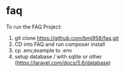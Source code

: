# faq

To run the FAQ Project:

1. git clone https://github.com/bmj958/faq.git
2. CD into FAQ and run composer install
3. cp .env,example to .env
4. setup database / with sqlite or other
(https://laravel.com/docs/5.6/database)